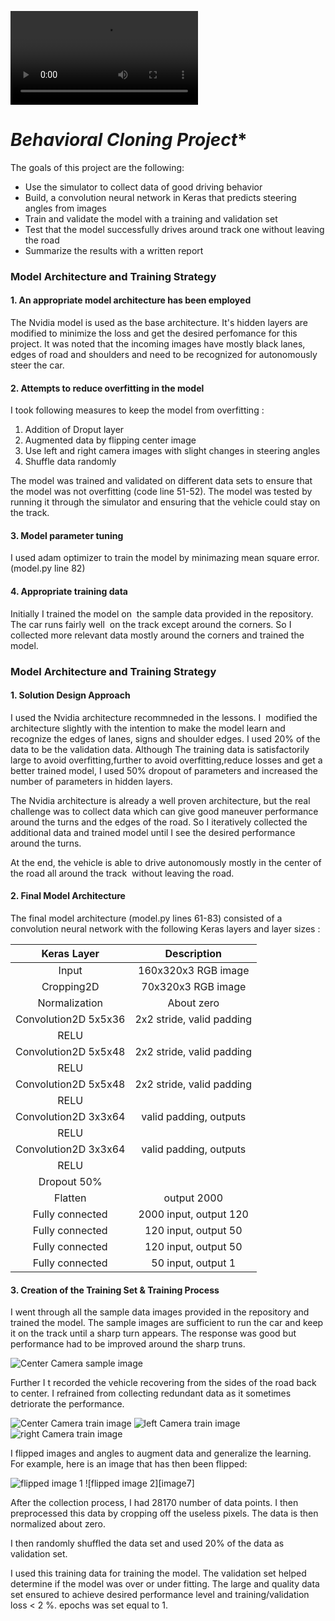 ![](runl.mp4)
# *Behavioral Cloning Project**

The goals of this project are the following:
* Use the simulator to collect data of good driving behavior
* Build, a convolution neural network in Keras that predicts steering angles from images
* Train and validate the model with a training and validation set
* Test that the model successfully drives around track one without leaving the road
* Summarize the results with a written report


[//]: # (Image References)

[image1]: ./examples/center.jpg "Center Camera sample image"
[image2]: ./examples/center_train.jpg  "Center Camera train image"
[image3]: ./examples/left_train.jpg "left Camera train image"
[image4]: ./examples/right_train.jpg "right Camera train image"
[image5]: ./examples/center_flip.jpg "flipped image 1"
[image6]: ./examples/center_1_flip.jpg "flipped image 2"


### Model Architecture and Training Strategy

#### 1. An appropriate model architecture has been employed

The Nvidia model is used as the base architecture. It's hidden layers are modified to minimize the loss and get the desired perfomance for this project. It was noted that the incoming images have mostly black lanes, edges of road and shoulders and need to be recognized for autonomously steer the car. 

#### 2. Attempts to reduce overfitting in the model

I took following measures to keep the model from overfitting :
1) Addition of Droput layer
2) Augmented data by flipping center image 
3) Use left and right camera images with slight changes in steering angles
4) Shuffle data randomly

The model was trained and validated on different data sets to ensure that the model was not overfitting (code line 51-52). The model was tested by running it through the simulator and ensuring that the vehicle could stay on the track.

#### 3. Model parameter tuning
I used adam optimizer to train the model by minimazing mean square error.(model.py line 82)

#### 4. Appropriate training data
Initially I trained the model on  the sample data provided in the repository. The car runs fairly well  on the track except around the corners. So I collected more relevant data mostly around the corners and trained the model.

### Model Architecture and Training Strategy

#### 1. Solution Design Approach

I used the Nvidia architecture recommneded in the lessons. I  modified the architecture slightly with the intention to make the model learn and recognize the edges of lanes, signs and shoulder edges. I used 20% of the data to be the validation data. Although The training data is satisfactorily large to avoid overfitting,further to avoid overfitting,reduce losses and get a better trained model, I used 50% dropout of parameters and increased the number of parameters in hidden layers.

The Nvidia architecture is already a well proven architecture, but the real challenge was to collect data which can give good maneuver performance around the turns and the edges of the road. So I iteratively collected the additional data and trained model until I see the desired performance around the turns.

At the end, the vehicle is able to drive autonomously mostly in the center of the road all around the track  without leaving the road.

#### 2. Final Model Architecture

The final model architecture (model.py lines 61-83) consisted of a convolution neural network with the following Keras layers and layer sizes :


| Keras Layer    	      |           Description    					| 
|:-----------------:    |:---------------------------------:| 
| Input         		    | 160x320x3 RGB image  							|
| Cropping2D    		    | 70x320x3 RGB image   							|
| Normalization 		    |  About zero       			  				|
| Convolution2D 5x5x36  | 2x2 stride, valid padding        	|
| RELU					        |												            |
| Convolution2D 5x5x48  | 2x2 stride, valid padding         |
| RELU					        |												            |
| Convolution2D 5x5x48  | 2x2 stride, valid padding         |
| RELU					        | 												          |
| Convolution2D 3x3x64  | valid padding, outputs            |
| RELU		         			|	            											|
| Convolution2D 3x3x64  | valid padding, outputs            |
| RELU			         		|			            									|
| Dropout 50%           |									            			|
| Flatten				        | output 2000							          |
| Fully connected		    | 2000 input, output 120 						|
| Fully connected		    | 120 input, output 50							|
| Fully connected		    | 120 input, output 50							|
| Fully connected		    | 50 input, output 1	  						|


#### 3. Creation of the Training Set & Training Process

I went through all the sample data images provided in the repository and trained the model. The sample images are sufficient to run the car and keep it on the track until a sharp turn appears. The response was good but performance had to be improved around the sharp truns.

![Center Camera sample image][image1]

Further I t recorded the vehicle recovering from the sides of the road back to center. I refrained from collecting redundant data as it sometimes detriorate the performance. 

![Center Camera train image][image2]
![left Camera train image][image3]
![right Camera train image][image4]

I flipped images and angles to augment data and generalize the learning. For example, here is an image that has then been flipped:

![flipped image 1][image6]
![flipped image 2][image7]


After the collection process, I had 28170 number of data points. I then preprocessed this data by cropping off the useless pixels. The data is then normalized about zero.

I then randomly shuffled the data set and used 20% of the data as validation set. 

I used this training data for training the model. The validation set helped determine if the model was over or under fitting. The large and quality data set ensured to achieve desired performance level and training/validation loss < 2 %. epochs was set equal to 1.
